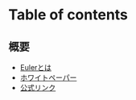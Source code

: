 # Table of contents

## 概要

* [Eulerとは](README.md)
* [ホワイトペーパー](gai-yao/howaitopp.md)
* [公式リンク](gai-yao/rinku.md)
